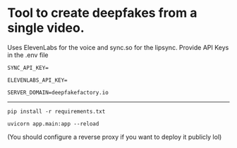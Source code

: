 # Tool to create deepfakes from a single video.
Uses ElevenLabs for the voice and sync.so for the lipsync. Provide API Keys in the .env file

`SYNC_API_KEY= `

`ELEVENLABS_API_KEY= `

`SERVER_DOMAIN=deepfakefactory.io `

---

`pip install -r requirements.txt`

`uvicorn app.main:app --reload`

(You should configure a reverse proxy if you want to deploy it publicly lol)

